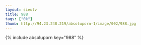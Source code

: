 ```yaml
--- 
layout: sieutv
title: 988
tags: ["0k"]
thumb: http://94.23.248.219/absoluporn-1/image/002/988.jpg
---
```

{% include absoluporn key="988" %} 
